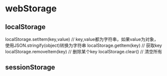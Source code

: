 # webStorage
## localStorage
localStorage.setItem(key,value) // key,value都为字符串，如果value为对象，使用JSON.stringify(object)转换为字符串
localStorage.getItem(key) // 获取key
localStorage.removeItem(key) // 删除某个key
localStorage.clear() // 清空所有

## sessionStorage
